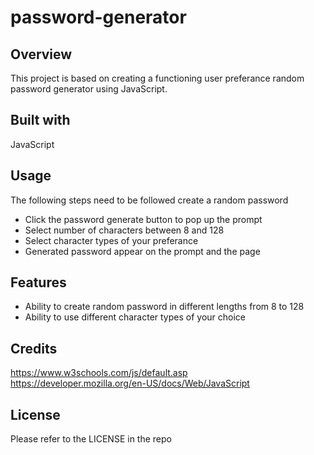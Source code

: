 # password-generator

## Overview
This project is based on creating a functioning user preferance random password generator using JavaScript. 



## Built with

JavaScript 

## Usage

The following steps need to be followed create a random password

* Click the password generate button to pop up the prompt
* Select number of characters between 8 and 128
* Select character types of your preferance 
* Generated password appear on the prompt and the page 

## Features

* Ability to create random password in different lengths from 8 to 128
* Ability to use different character types of your choice

## Credits

https://www.w3schools.com/js/default.asp
https://developer.mozilla.org/en-US/docs/Web/JavaScript

## License

Please refer to the LICENSE in the repo